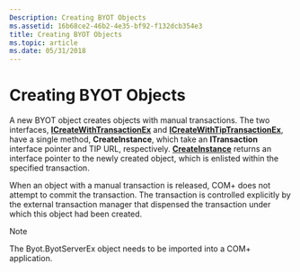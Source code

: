 ```yaml
---
Description: Creating BYOT Objects
ms.assetid: 16b68ce2-46b2-4e35-bf92-f132dcb354e3
title: Creating BYOT Objects
ms.topic: article
ms.date: 05/31/2018
---
```


# Creating BYOT Objects

A new BYOT object creates objects with manual transactions. The two interfaces, [**ICreateWithTransactionEx**](/windows/desktop/api/ComSvcs/nn-comsvcs-icreatewithtransactionex) and [**ICreateWithTipTransactionEx**](/windows/desktop/api/ComSvcs/nn-comsvcs-icreatewithtiptransactionex), have a single method, **CreateInstance**, which take an **ITransaction** interface pointer and TIP URL, respectively. [**CreateInstance**](/windows/desktop/api/ComSvcs/nf-comsvcs-icreatewithtransactionex-createinstance) returns an interface pointer to the newly created object, which is enlisted within the specified transaction.

When an object with a manual transaction is released, COM+ does not attempt to commit the transaction. The transaction is controlled explicitly by the external transaction manager that dispensed the transaction under which this object had been created.

> [!Note]  
> The Byot.ByotServerEx object needs to be imported into a COM+ application.

 

 

 



